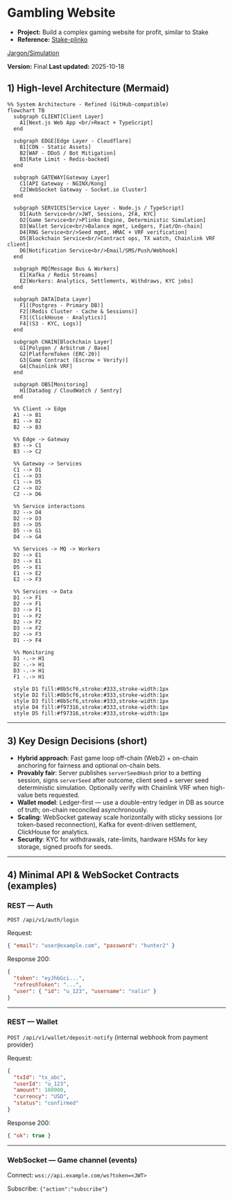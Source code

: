 # Gambling Website

- **Project:** Build a complex gaming website for profit, similar to Stake
- **Reference:** [Stake-plinko](https://stake.bet/casino/games/plinko?c=okbrvplink3Ind)

[Jargon/Simulation](https://github.com/NalinDalal/plinko-simulation)

**Version:** Final
**Last updated:** 2025-10-18

## 1) High-level Architecture (Mermaid)

```mermaid
%% System Architecture - Refined (GitHub-compatible)
flowchart TB
  subgraph CLIENT[Client Layer]
    A1[Next.js Web App <br/>React + TypeScript]
  end

  subgraph EDGE[Edge Layer - Cloudflare]
    B1[CDN - Static Assets]
    B2[WAF - DDoS / Bot Mitigation]
    B3[Rate Limit - Redis-backed]
  end

  subgraph GATEWAY[Gateway Layer]
    C1[API Gateway - NGINX/Kong]
    C2[WebSocket Gateway - Socket.io Cluster]
  end

  subgraph SERVICES[Service Layer - Node.js / TypeScript]
    D1[Auth Service<br/>JWT, Sessions, 2FA, KYC]
    D2[Game Service<br/>Plinko Engine, Deterministic Simulation]
    D3[Wallet Service<br/>Balance mgmt, Ledgers, Fiat/On-chain]
    D4[RNG Service<br/>Seed mgmt, HMAC + VRF verification]
    D5[Blockchain Service<br/>Contract ops, TX watch, Chainlink VRF client]
    D6[Notification Service<br/>Email/SMS/Push/Webhook]
  end

  subgraph MQ[Message Bus & Workers]
    E1[Kafka / Redis Streams]
    E2[Workers: Analytics, Settlements, Withdraws, KYC jobs]
  end

  subgraph DATA[Data Layer]
    F1[(Postgres - Primary DB)]
    F2[(Redis Cluster - Cache & Sessions)]
    F3[(ClickHouse - Analytics)]
    F4[(S3 - KYC, Logs)]
  end

  subgraph CHAIN[Blockchain Layer]
    G1[Polygon / Arbitrum / Base]
    G2[PlatformToken (ERC-20)]
    G3[Game Contract (Escrow + Verify)]
    G4[Chainlink VRF]
  end

  subgraph OBS[Monitoring]
    H1[Datadog / CloudWatch / Sentry]
  end

  %% Client -> Edge
  A1 --> B1
  B1 --> B2
  B2 --> B3

  %% Edge -> Gateway
  B3 --> C1
  B3 --> C2

  %% Gateway -> Services
  C1 --> D1
  C1 --> D3
  C1 --> D5
  C2 --> D2
  C2 --> D6

  %% Service interactions
  D2 --> D4
  D2 --> D3
  D3 --> D5
  D5 --> G1
  D4 --> G4

  %% Services -> MQ -> Workers
  D2 --> E1
  D3 --> E1
  D5 --> E1
  E1 --> E2
  E2 --> F3

  %% Services -> Data
  D1 --> F1
  D2 --> F1
  D3 --> F1
  D1 --> F2
  D2 --> F2
  D3 --> F2
  D2 --> F3
  D1 --> F4

  %% Monitoring
  D1 -.-> H1
  D2 -.-> H1
  D3 -.-> H1
  F1 -.-> H1

  style D1 fill:#8b5cf6,stroke:#333,stroke-width:1px
  style D2 fill:#8b5cf6,stroke:#333,stroke-width:1px
  style D3 fill:#8b5cf6,stroke:#333,stroke-width:1px
  style D4 fill:#f97316,stroke:#333,stroke-width:1px
  style D5 fill:#f97316,stroke:#333,stroke-width:1px

```

---

## 3) Key Design Decisions (short)

- **Hybrid approach**: Fast game loop off-chain (Web2) + on-chain anchoring for fairness and optional on-chain bets.
- **Provably fair**: Server publishes `serverSeedHash` prior to a betting session, signs `serverSeed` after outcome, client seed + server seed deterministic simulation. Optionally verify with Chainlink VRF when high-value bets requested.
- **Wallet model**: Ledger-first — use a double-entry ledger in DB as source of truth; on-chain reconciled asynchronously.
- **Scaling**: WebSocket gateway scale horizontally with sticky sessions (or token-based reconnection), Kafka for event-driven settlement, ClickHouse for analytics.
- **Security**: KYC for withdrawals, rate-limits, hardware HSMs for key storage, signed proofs for seeds.

---

## 4) Minimal API & WebSocket Contracts (examples)

### REST — Auth

`POST /api/v1/auth/login`

Request:

```json
{ "email": "user@example.com", "password": "hunter2" }
```

Response 200:

```json
{
  "token": "eyJhbGci...",
  "refreshToken": "...",
  "user": { "id": "u_123", "username": "nalin" }
}
```

---

### REST — Wallet

`POST /api/v1/wallet/deposit-notify` (internal webhook from payment provider)

Request:

```json
{
  "txId": "tx_abc",
  "userId": "u_123",
  "amount": 100000,
  "currency": "USD",
  "status": "confirmed"
}
```

Response 200:

```json
{ "ok": true }
```

---

### WebSocket — Game channel (events)

Connect: `wss://api.example.com/ws?token=<JWT>`

Subscribe: `{"action":"subscribe"}`
